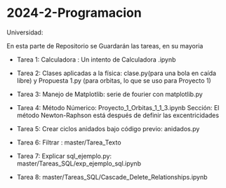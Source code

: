 # 2024-2-Programacion
Universidad:

En esta parte de Repositorio se Guardarán las tareas, en su mayoria

- Tarea 1: Calculadora : Un intento de Calculadora .ipynb

- Tarea 2: Clases aplicadas a la física: clase.py(para una bola en caída libre)  y Propuesta 1.py (para orbitas, lo que se uso para Proyecto 1)

- Tarea 3: Manejo de Matplotlib: serie de fourier con matplotlib.py

- Tarea 4: Método Númerico: Proyecto_1_Orbitas_1_1_3.ipynb Sección: El método Newton-Raphson está después de definir las excentricidades

- Tarea 5: Crear ciclos anidados bajo código previo: anidados.py

- Tarea 6: Filtrar : master/Tarea_Texto

- Tarea 7: Explicar sql_ejemplo.py: master/Tareas_SQL/exp_ejemplo_sql.ipynb

- Tarea 8:  master/Tareas_SQL/Cascade_Delete_Relationships.ipynb
